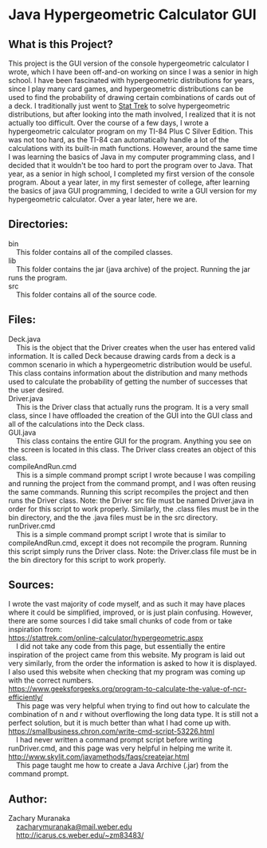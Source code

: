 # Java Hypergeometric Calculator GUI

## What is this Project?

This project is the GUI version of the console hypergeometric calculator I wrote, which I have been off-and-on working on since I was a senior in high school. I have been fascinated with hypergeometric distributions for years, since I play many card games, and hypergeometric distributions can be used to find the probability of drawing certain combinations of cards out of a deck. I traditionally just went to [Stat Trek](https://stattrek.com/online-calculator/hypergeometric.aspx) to solve hypergeometric distributions, but after looking into the math involved, I realized that it is not actually too difficult. Over the course of a few days, I wrote a hypergeometric calculator program on my TI-84 Plus C Silver Edition. This was not too hard, as the TI-84 can automatically handle a lot of the calculations with its built-in math functions. However, around the same time I was learning the basics of Java in my computer programming class, and I decided that it wouldn't be too hard to port the program over to Java. That year, as a senior in high school, I completed my first version of the console program. About a year later, in my first semester of college, after learning the basics of java GUI programming, I decided to write a GUI version for my hypergeometric calculator. Over a year later, here we are.

## Directories:

bin  
&nbsp;&nbsp;&nbsp;&nbsp;This folder contains all of the compiled classes.  
lib  
&nbsp;&nbsp;&nbsp;&nbsp;This folder contains the jar (java archive) of the project. Running the jar runs the program.  
src  
&nbsp;&nbsp;&nbsp;&nbsp;This folder contains all of the source code.

## Files:

Deck.java  
&nbsp;&nbsp;&nbsp;&nbsp;This is the object that the Driver creates when the user has entered valid information. It is called Deck because drawing cards from a deck is a common scenario in which a hypergeometric distribution would be useful. This class contains information about the distribution and many methods used to calculate the probability of getting the number of successes that the user desired.  
Driver.java  
&nbsp;&nbsp;&nbsp;&nbsp;This is the Driver class that actually runs the program. It is a very small class, since I have offloaded the creation of the GUI into the GUI class and all of the calculations into the Deck class.  
GUI.java  
&nbsp;&nbsp;&nbsp;&nbsp;This class contains the entire GUI for the program. Anything you see on the screen is located in this class. The Driver class creates an object of this class.  
compileAndRun.cmd  
&nbsp;&nbsp;&nbsp;&nbsp;This is a simple command prompt script I wrote because I was compiling and running the project from the command prompt, and I was often reusing the same commands. Running this script recompiles the project and then runs the Driver class. Note: the Driver src file must be named Driver.java in order for this script to work properly. Similarly, the .class files must be in the bin directory, and the the .java files must be in the src directory.  
runDriver.cmd  
&nbsp;&nbsp;&nbsp;&nbsp;This is a simple command prompt script I wrote that is similar to compileAndRun.cmd, except it does not recompile the program. Running this script simply runs the Driver class. Note: the Driver.class file must be in the bin directory for this script to work properly.

## Sources:

I wrote the vast majority of code myself, and as such it may have places where it could be simplified, improved, or is just plain confusing. However, there are some sources I did take small chunks of code from or take inspiration from:  
https://stattrek.com/online-calculator/hypergeometric.aspx  
&nbsp;&nbsp;&nbsp;&nbsp;I did not take any code from this page, but essentially the entire inspiration of the project came from this website. My program is laid out very similarly, from the order the information is asked to how it is displayed. I also used this website when checking that my program was coming up with the correct numbers.  
https://www.geeksforgeeks.org/program-to-calculate-the-value-of-ncr-efficiently/  
&nbsp;&nbsp;&nbsp;&nbsp;This page was very helpful when trying to find out how to calculate the combination of n and r without overflowing the long data type. It is still not a perfect solution, but it is much better than what I had come up with.  
https://smallbusiness.chron.com/write-cmd-script-53226.html  
&nbsp;&nbsp;&nbsp;&nbsp;I had never written a command prompt script before writing runDriver.cmd, and this page was very helpful in helping me write it.  
http://www.skylit.com/javamethods/faqs/createjar.html  
&nbsp;&nbsp;&nbsp;&nbsp;This page taught me how to create a Java Archive (.jar) from the command prompt.

## Author:

Zachary Muranaka  
&nbsp;&nbsp;&nbsp;&nbsp;zacharymuranaka@mail.weber.edu  
&nbsp;&nbsp;&nbsp;&nbsp;http://icarus.cs.weber.edu/~zm83483/
